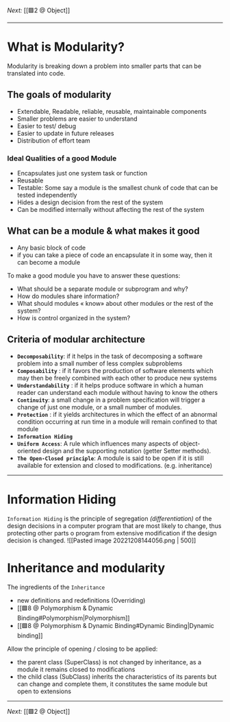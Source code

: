 _Next:_ [[🟩2 @ Object]]

---
# What is **Modularity**?
Modularity is breaking down a problem into smaller parts that can be translated into code. 

## The **goals** of modularity
- Extendable, Readable, reliable, reusable, maintainable components
- Smaller problems are easier to understand
- Easier to test/ debug
- Easier to update in future releases
- Distribution of effort team

### Ideal Qualities of a good Module
- Encapsulates just one system task or function
- Reusable
- Testable:
	Some say a module is the smallest chunk of code that can be tested independently
- Hides a design decision from the rest of the system
- Can be modified internally without affecting the rest of the system
## What can be a module & what makes it good
- Any basic block of code
- if you can take a piece of code an encapsulate it in some way, then it can become a module

To make a good module you have to answer these questions:
- What should be a separate module or subprogram and why?
- How do modules share information?
- What should modules « know» about other modules or the rest of the system?
- How is control organized in the system?

## Criteria of modular architecture
- **`Decomposability`**: if it helps in the task of decomposing a software problem into a small number of less complex subproblems
- **`Composability`** : if it favors the production of software elements which may then be freely combined with each other to produce new systems
- **`Understandability`** : if it helps produce software in which a human reader can understand each module without having to know the others
- **`Continuity`**: a small change in a problem specification will trigger a change of just one module, or a small number of modules.
- **`Protection`** : if it yields architectures in which the effect of an abnormal condition occurring at run time in a module will remain confined to that module
- **`Information Hiding`**
- **`Uniform Access`**: A rule which influences many aspects of object-oriented design and the supporting notation (getter Setter methods).
- **`The Open-Closed principle`**:
	A module is said to be open if it is still available for extension and closed to modifications. (e.g. inheritance)
---
# Information Hiding
`Information Hiding` is the principle of segregation _(differentiation)_ of the design decisions in a computer program that are most likely to change, thus protecting other parts o program from extensive modification if the design decision is changed.
![[Pasted image 20221208144056.png | 500]]

# Inheritance and modularity
The ingredients of the `Inheritance`
- new definitions and redefinitions (Overriding)
- [[🟩8 @ Polymorphism & Dynamic Binding#Polymorphism|Polymorphism]]
- [[🟩8 @ Polymorphism & Dynamic Binding#Dynamic Binding|Dynamic binding]]

Allow the principle of opening / closing to be applied:
- the parent class (SuperClass) is not changed by inheritance, as a module it remains closed to modifications
- the child class (SubClass) inherits the characteristics of its parents but can change and complete them, it constitutes the same module but open to extensions
---
_Next:_ [[🟩2 @ Object]]
